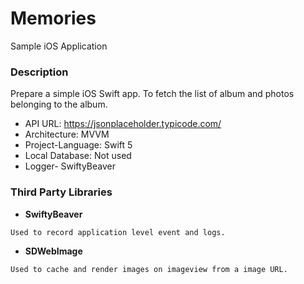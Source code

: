 # Memories

Sample iOS Application

### Description

Prepare a simple iOS Swift app. To fetch the list of album and photos belonging to the album.

* API URL: https://jsonplaceholder.typicode.com/
* Architecture: MVVM
* Project-Language: Swift 5
* Local Database: Not used
* Logger- SwiftyBeaver

### Third Party Libraries

* **SwiftyBeaver**

```
Used to record application level event and logs.
```

* **SDWebImage**

```
Used to cache and render images on imageview from a image URL.
```
